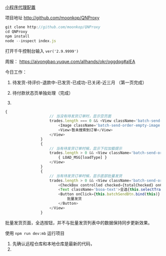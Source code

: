[小程序代理配置](https://aiyongbao.yuque.com/allhands/tech/owbkod) 

项目地址 http://github.com/moonkop/QNProxy 

```js
git clone http://github.com/moonkop/QNProxy
cd QNProxy
npm install
node --inspect index.js
```

打开千牛控制台输入 `ver('2.9.9999')`







周报： https://aiyongbao.yuque.com/allhands/okr/oggdqg#alEA







今日工作：

1. 待发货-待评价-退款中-已发货-已成功-已关闭-近三月 （第一页完成）

2. 待付款状态页单独处理（完成）
3. 





```js
{
                    // 当没有待发货订单时，显示空页面
                    trades.length === 0 && <View className='batch-send-order-empty'>
                        <Image className='batch-send-order-empty-image' src='http://q.aiyongtech.com/miniapp/trade/img/mobile/trade_list_empty_new@3x.png' ></Image>
                        <View>暂未搜索到订单</View>
                    </View>
                }
                { 
                    // 当有待发货订单时候，显示下拉加载提示
                    trades.length > 0 && <View className='batch-send-order-loading'>
                        { LOAD_MSG[loadType] }
                    </View>
                }
                {
                    // 当有待发货订单时候，显示底部批量发货
                    trades.length > 0 && <View className='batch-send-order-action'>
                        <CheckBox controlled checked={totalChecked} onChange={this.onTotalCheckBoxChange.bind(this)} className='bsoa-checkbox' />
                        <Text className='bsoa-text'>全选{this.selectTradeNum()}</Text>
                        <Button onClick={this.batchSendBtn.bind(this)} className='tradebtn tradebtn-normal3 tradebtn-solid bsoa-btn'>
                            批量发货
                        </Button>
                    </View>
                }
```



批量发货页面，全选按钮，并不与批量发货列表中的数据保持同步更新效果。





使用 `npm run dev:mb` 运行项目





1. 先确认远程仓库和本地仓库是最新的代码，
2. 